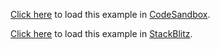 [Click here](https://codesandbox.io/s/github/react-querybuilder/react-querybuilder/tree/main/examples/_template?file=/src/App.tsx) to load this example in [CodeSandbox](https://codesandbox.io/).

[Click here](https://stackblitz.com/github/react-querybuilder/react-querybuilder/tree/main/examples/_template?file=src/App.tsx) to load this example in [StackBlitz](https://stackblitz.com/).

